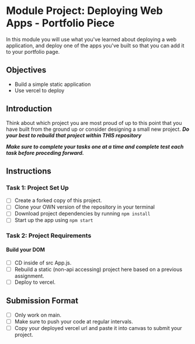 # Module Project: Deploying Web Apps - Portfolio Piece

In this module you will use what you've learned about deploying a web application, and deploy one of the apps you've built so that you can add it to your portfolio page.


## Objectives
- Build a simple static application
- Use vercel to deploy

## Introduction
Think about which project you are most proud of up to this point that you have built from the ground up or consider designing a small new project. ***Do your best to rebuild that project within THIS repository***

***Make sure to complete your tasks one at a time and complete test each task before proceding forward.***

## Instructions
### Task 1: Project Set Up
* [ ] Create a forked copy of this project.
* [ ] Clone your OWN version of the repository in your terminal
* [ ] Download project dependencies by running `npm install`
* [ ] Start up the app using `npm start`

### Task 2: Project Requirements
#### Build your DOM
* [ ] CD inside of src App.js.
* [ ] Rebuild a static (non-api accessing) project here based on a previous assignment.
* [ ] Deploy to vercel.

## Submission Format
- [ ] Only work on main.
- [ ] Make sure to push your code at regular intervals.
- [ ] Copy your deployed vercel url and paste it into canvas to submit your project.
